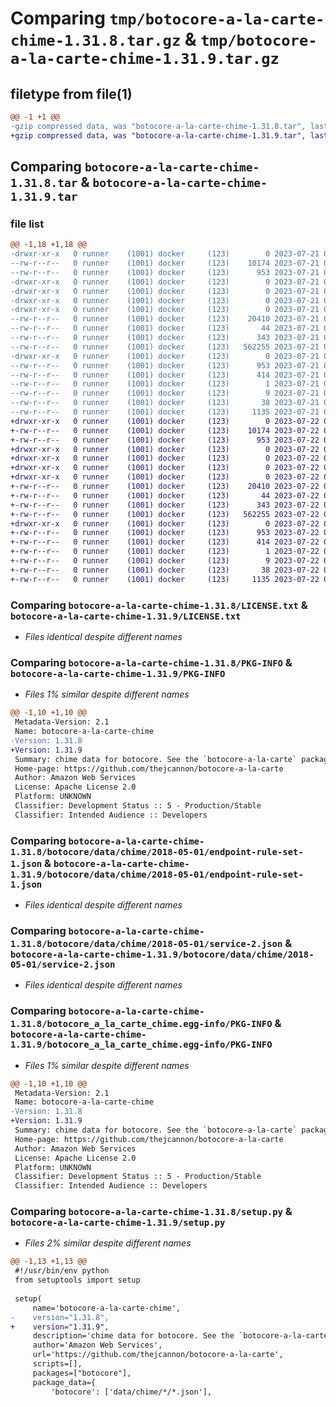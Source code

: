 # Comparing `tmp/botocore-a-la-carte-chime-1.31.8.tar.gz` & `tmp/botocore-a-la-carte-chime-1.31.9.tar.gz`

## filetype from file(1)

```diff
@@ -1 +1 @@
-gzip compressed data, was "botocore-a-la-carte-chime-1.31.8.tar", last modified: Fri Jul 21 01:21:20 2023, max compression
+gzip compressed data, was "botocore-a-la-carte-chime-1.31.9.tar", last modified: Sat Jul 22 01:20:23 2023, max compression
```

## Comparing `botocore-a-la-carte-chime-1.31.8.tar` & `botocore-a-la-carte-chime-1.31.9.tar`

### file list

```diff
@@ -1,18 +1,18 @@
-drwxr-xr-x   0 runner    (1001) docker     (123)        0 2023-07-21 01:21:20.630912 botocore-a-la-carte-chime-1.31.8/
--rw-r--r--   0 runner    (1001) docker     (123)    10174 2023-07-21 01:21:20.000000 botocore-a-la-carte-chime-1.31.8/LICENSE.txt
--rw-r--r--   0 runner    (1001) docker     (123)      953 2023-07-21 01:21:20.630912 botocore-a-la-carte-chime-1.31.8/PKG-INFO
-drwxr-xr-x   0 runner    (1001) docker     (123)        0 2023-07-21 01:21:20.630912 botocore-a-la-carte-chime-1.31.8/botocore/
-drwxr-xr-x   0 runner    (1001) docker     (123)        0 2023-07-21 01:21:20.630912 botocore-a-la-carte-chime-1.31.8/botocore/data/
-drwxr-xr-x   0 runner    (1001) docker     (123)        0 2023-07-21 01:21:20.630912 botocore-a-la-carte-chime-1.31.8/botocore/data/chime/
-drwxr-xr-x   0 runner    (1001) docker     (123)        0 2023-07-21 01:21:20.630912 botocore-a-la-carte-chime-1.31.8/botocore/data/chime/2018-05-01/
--rw-r--r--   0 runner    (1001) docker     (123)    20410 2023-07-21 01:21:06.000000 botocore-a-la-carte-chime-1.31.8/botocore/data/chime/2018-05-01/endpoint-rule-set-1.json
--rw-r--r--   0 runner    (1001) docker     (123)       44 2023-07-21 01:21:06.000000 botocore-a-la-carte-chime-1.31.8/botocore/data/chime/2018-05-01/examples-1.json
--rw-r--r--   0 runner    (1001) docker     (123)      343 2023-07-21 01:21:06.000000 botocore-a-la-carte-chime-1.31.8/botocore/data/chime/2018-05-01/paginators-1.json
--rw-r--r--   0 runner    (1001) docker     (123)   562255 2023-07-21 01:21:06.000000 botocore-a-la-carte-chime-1.31.8/botocore/data/chime/2018-05-01/service-2.json
-drwxr-xr-x   0 runner    (1001) docker     (123)        0 2023-07-21 01:21:20.630912 botocore-a-la-carte-chime-1.31.8/botocore_a_la_carte_chime.egg-info/
--rw-r--r--   0 runner    (1001) docker     (123)      953 2023-07-21 01:21:20.000000 botocore-a-la-carte-chime-1.31.8/botocore_a_la_carte_chime.egg-info/PKG-INFO
--rw-r--r--   0 runner    (1001) docker     (123)      414 2023-07-21 01:21:20.000000 botocore-a-la-carte-chime-1.31.8/botocore_a_la_carte_chime.egg-info/SOURCES.txt
--rw-r--r--   0 runner    (1001) docker     (123)        1 2023-07-21 01:21:20.000000 botocore-a-la-carte-chime-1.31.8/botocore_a_la_carte_chime.egg-info/dependency_links.txt
--rw-r--r--   0 runner    (1001) docker     (123)        9 2023-07-21 01:21:20.000000 botocore-a-la-carte-chime-1.31.8/botocore_a_la_carte_chime.egg-info/top_level.txt
--rw-r--r--   0 runner    (1001) docker     (123)       38 2023-07-21 01:21:20.630912 botocore-a-la-carte-chime-1.31.8/setup.cfg
--rw-r--r--   0 runner    (1001) docker     (123)     1135 2023-07-21 01:21:20.000000 botocore-a-la-carte-chime-1.31.8/setup.py
+drwxr-xr-x   0 runner    (1001) docker     (123)        0 2023-07-22 01:20:23.524890 botocore-a-la-carte-chime-1.31.9/
+-rw-r--r--   0 runner    (1001) docker     (123)    10174 2023-07-22 01:20:23.000000 botocore-a-la-carte-chime-1.31.9/LICENSE.txt
+-rw-r--r--   0 runner    (1001) docker     (123)      953 2023-07-22 01:20:23.524890 botocore-a-la-carte-chime-1.31.9/PKG-INFO
+drwxr-xr-x   0 runner    (1001) docker     (123)        0 2023-07-22 01:20:23.520890 botocore-a-la-carte-chime-1.31.9/botocore/
+drwxr-xr-x   0 runner    (1001) docker     (123)        0 2023-07-22 01:20:23.520890 botocore-a-la-carte-chime-1.31.9/botocore/data/
+drwxr-xr-x   0 runner    (1001) docker     (123)        0 2023-07-22 01:20:23.520890 botocore-a-la-carte-chime-1.31.9/botocore/data/chime/
+drwxr-xr-x   0 runner    (1001) docker     (123)        0 2023-07-22 01:20:23.524890 botocore-a-la-carte-chime-1.31.9/botocore/data/chime/2018-05-01/
+-rw-r--r--   0 runner    (1001) docker     (123)    20410 2023-07-22 01:20:09.000000 botocore-a-la-carte-chime-1.31.9/botocore/data/chime/2018-05-01/endpoint-rule-set-1.json
+-rw-r--r--   0 runner    (1001) docker     (123)       44 2023-07-22 01:20:09.000000 botocore-a-la-carte-chime-1.31.9/botocore/data/chime/2018-05-01/examples-1.json
+-rw-r--r--   0 runner    (1001) docker     (123)      343 2023-07-22 01:20:09.000000 botocore-a-la-carte-chime-1.31.9/botocore/data/chime/2018-05-01/paginators-1.json
+-rw-r--r--   0 runner    (1001) docker     (123)   562255 2023-07-22 01:20:09.000000 botocore-a-la-carte-chime-1.31.9/botocore/data/chime/2018-05-01/service-2.json
+drwxr-xr-x   0 runner    (1001) docker     (123)        0 2023-07-22 01:20:23.524890 botocore-a-la-carte-chime-1.31.9/botocore_a_la_carte_chime.egg-info/
+-rw-r--r--   0 runner    (1001) docker     (123)      953 2023-07-22 01:20:23.000000 botocore-a-la-carte-chime-1.31.9/botocore_a_la_carte_chime.egg-info/PKG-INFO
+-rw-r--r--   0 runner    (1001) docker     (123)      414 2023-07-22 01:20:23.000000 botocore-a-la-carte-chime-1.31.9/botocore_a_la_carte_chime.egg-info/SOURCES.txt
+-rw-r--r--   0 runner    (1001) docker     (123)        1 2023-07-22 01:20:23.000000 botocore-a-la-carte-chime-1.31.9/botocore_a_la_carte_chime.egg-info/dependency_links.txt
+-rw-r--r--   0 runner    (1001) docker     (123)        9 2023-07-22 01:20:23.000000 botocore-a-la-carte-chime-1.31.9/botocore_a_la_carte_chime.egg-info/top_level.txt
+-rw-r--r--   0 runner    (1001) docker     (123)       38 2023-07-22 01:20:23.524890 botocore-a-la-carte-chime-1.31.9/setup.cfg
+-rw-r--r--   0 runner    (1001) docker     (123)     1135 2023-07-22 01:20:23.000000 botocore-a-la-carte-chime-1.31.9/setup.py
```

### Comparing `botocore-a-la-carte-chime-1.31.8/LICENSE.txt` & `botocore-a-la-carte-chime-1.31.9/LICENSE.txt`

 * *Files identical despite different names*

### Comparing `botocore-a-la-carte-chime-1.31.8/PKG-INFO` & `botocore-a-la-carte-chime-1.31.9/PKG-INFO`

 * *Files 1% similar despite different names*

```diff
@@ -1,10 +1,10 @@
 Metadata-Version: 2.1
 Name: botocore-a-la-carte-chime
-Version: 1.31.8
+Version: 1.31.9
 Summary: chime data for botocore. See the `botocore-a-la-carte` package for more info.
 Home-page: https://github.com/thejcannon/botocore-a-la-carte
 Author: Amazon Web Services
 License: Apache License 2.0
 Platform: UNKNOWN
 Classifier: Development Status :: 5 - Production/Stable
 Classifier: Intended Audience :: Developers
```

### Comparing `botocore-a-la-carte-chime-1.31.8/botocore/data/chime/2018-05-01/endpoint-rule-set-1.json` & `botocore-a-la-carte-chime-1.31.9/botocore/data/chime/2018-05-01/endpoint-rule-set-1.json`

 * *Files identical despite different names*

### Comparing `botocore-a-la-carte-chime-1.31.8/botocore/data/chime/2018-05-01/service-2.json` & `botocore-a-la-carte-chime-1.31.9/botocore/data/chime/2018-05-01/service-2.json`

 * *Files identical despite different names*

### Comparing `botocore-a-la-carte-chime-1.31.8/botocore_a_la_carte_chime.egg-info/PKG-INFO` & `botocore-a-la-carte-chime-1.31.9/botocore_a_la_carte_chime.egg-info/PKG-INFO`

 * *Files 1% similar despite different names*

```diff
@@ -1,10 +1,10 @@
 Metadata-Version: 2.1
 Name: botocore-a-la-carte-chime
-Version: 1.31.8
+Version: 1.31.9
 Summary: chime data for botocore. See the `botocore-a-la-carte` package for more info.
 Home-page: https://github.com/thejcannon/botocore-a-la-carte
 Author: Amazon Web Services
 License: Apache License 2.0
 Platform: UNKNOWN
 Classifier: Development Status :: 5 - Production/Stable
 Classifier: Intended Audience :: Developers
```

### Comparing `botocore-a-la-carte-chime-1.31.8/setup.py` & `botocore-a-la-carte-chime-1.31.9/setup.py`

 * *Files 2% similar despite different names*

```diff
@@ -1,13 +1,13 @@
 #!/usr/bin/env python
 from setuptools import setup
 
 setup(
     name='botocore-a-la-carte-chime',
-    version="1.31.8",
+    version="1.31.9",
     description='chime data for botocore. See the `botocore-a-la-carte` package for more info.',
     author='Amazon Web Services',
     url='https://github.com/thejcannon/botocore-a-la-carte',
     scripts=[],
     packages=["botocore"],
     package_data={
         'botocore': ['data/chime/*/*.json'],
```

